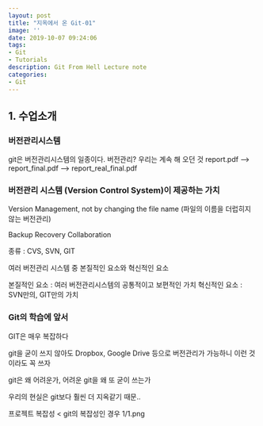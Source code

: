 ```yaml
---
layout: post
title: "지옥에서 온 Git-01"
image: ''
date: 2019-10-07 09:24:06
tags: 
- Git
- Tutorials
description: Git From Hell Lecture note
categories:
- Git
---
```


## 1. 수업소개

### 버전관리시스템 
git은 버전관리시스템의 일종이다.
버전관리? 우리는 계속 해 오던 것
report.pdf --> report_final.pdf --> report_real_final.pdf

### 버전관리 시스템 (Version Control System)이 제공하는 가치

Version Management, not by changing the file name
(파일의 이름을 더럽히지 않는 버전관리)

Backup
Recovery
Collaboration

종류 : CVS, SVN, GIT

여러 버전관리 시스템 중 본질적인 요소와 혁신적인 요소

본질적인 요소 : 여러 버전관리시스템의 공통적이고 보편적인 가치
혁신적인 요소 : SVN만의, GIT만의 가치

### Git의 학습에 앞서

GIT은 매우 복잡하다

git을 굳이 쓰지 않아도 Dropbox, Google Drive 등으로 버전관리가 가능하니
이런 것이라도 꼭 쓰자

git은 왜 어려운가, 어려운 git을 왜 또 굳이 쓰는가

우리의 현실은 git보다 훨씬 더 지옥같기 때문..

프로젝트 복잡성 < git의 복잡성인 경우
1/1.png